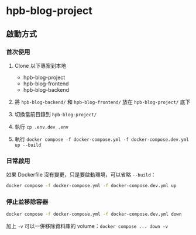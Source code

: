 # hpb-blog-project

## 啟動方式

### 首次使用
1. Clone 以下專案到本地
    - hpb-blog-project
    - hpb-blog-frontend
    - hpb-blog-backend

2. 將 `hpb-blog-backend/` 和 `hpb-blog-frontend/` 放在 `hpb-blog-project/` 底下
3. 切換當前目錄到 `hpb-blog-project/` 
4. 執行 `cp .env.dev .env`
5. 執行 `docker compose -f docker-compose.yml -f docker-compose.dev.yml up --build`

### 日常啟用

如果 Dockerfile 沒有變更，只是要啟動環境，可以省略 `--build`：
```bash
docker compose -f docker-compose.yml -f docker-compose.dev.yml up
```

### 停止並移除容器
```bash
docker compose -f docker-compose.yml -f docker-compose.dev.yml down
```

加上 `-v` 可以一併移除資料庫的 volume：`docker compose ... down -v`